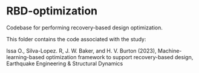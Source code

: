# RBD-optimization
Codebase for performing recovery-based design optimization.

This folder contains the code associated with the study: 

Issa O., Silva-Lopez. R, J. W. Baker, and H. V. Burton (2023), Machine-learning-based optimization framework to support recovery-based design, Earthquake Engineering & Structural Dynamics

